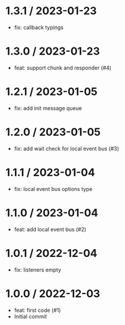 
1.3.1 / 2023-01-23
==================

  * fix: callback typings

1.3.0 / 2023-01-23
==================

  * feat: support chunk and responder (#4)

1.2.1 / 2023-01-05
==================

  * fix: add init message queue

1.2.0 / 2023-01-05
==================

  * fix: add wait check for local event bus (#3)

1.1.1 / 2023-01-04
==================

  * fix: local event bus options type

1.1.0 / 2023-01-04
==================

  * feat: add local event bus (#2)

1.0.1 / 2022-12-04
==================

  * fix: listeners empty

1.0.0 / 2022-12-03
==================

  * feat: first code (#1)
  * Initial commit
